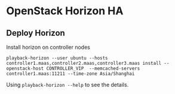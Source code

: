 # OpenStack Horizon HA

## Deploy Horizon

Install horizon on controller nodes

    playback-horizon --user ubuntu --hosts controller1.maas,controller2.maas,controller3.maas install --openstack-host CONTROLLER_VIP  --memcached-servers controller1.maas:11211 --time-zone Asia/Shanghai

Using `playback-horizon --help` to see the details.
